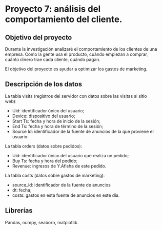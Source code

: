 # Proyecto 7: análisis del comportamiento del cliente.

## Objetivo del proyecto

Durante la investigación analizaré el comportamiento de los clientes de una empresa. Como la gente usa el producto, cuándo empiezan a comprar, cuánto dinero trae cada cliente, cuándo pagan.

El objetivo del proyecto es ayudar a optimizar los gastos de marketing. 

## Descripción de los datos

La tabla visits (registros del servidor con datos sobre las visitas al sitio web):
- Uid: identificador único del usuario;
- Device: dispositivo del usuario;
- Start Ts: fecha y hora de inicio de la sesión;
- End Ts: fecha y hora de término de la sesión;
- Source Id: identificador de la fuente de anuncios de la que proviene el usuario.

La tabla orders (datos sobre pedidos):
- Uid: identificador único del usuario que realiza un pedido;
- Buy Ts: fecha y hora del pedido;
- Revenue: ingresos de Y.Afisha de este pedido.

La tabla costs (datos sobre gastos de marketing):
- source_id: identificador de la fuente de anuncios
- dt: fecha;
- costs: gastos en esta fuente de anuncios en este día.

## Librerías

Pandas, numpy, seaborn, matplotlib.
